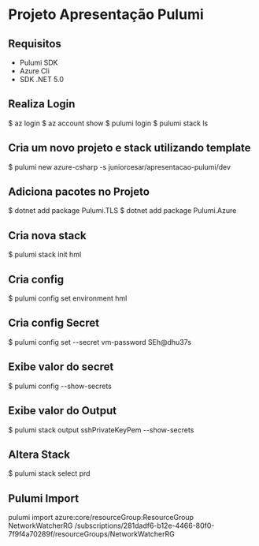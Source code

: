 # Projeto Apresentação Pulumi 

## Requisitos
* Pulumi SDK
* Azure Cli
* SDK .NET 5.0


## Realiza Login
$ az login
$ az account show
$ pulumi login
$ pulumi stack ls

## Cria um novo projeto e stack utilizando template
$  pulumi new azure-csharp -s juniorcesar/apresentacao-pulumi/dev

## Adiciona pacotes no Projeto
$ dotnet add package Pulumi.TLS
$ dotnet add package Pulumi.Azure

## Cria nova stack
$ pulumi stack init hml

## Cria config 
$ pulumi config set environment hml

## Cria config Secret
$ pulumi config set --secret vm-password SEh@dhu37s

## Exibe valor do secret
$ pulumi config --show-secrets

## Exibe valor do Output 
$ pulumi stack output sshPrivateKeyPem --show-secrets

## Altera Stack
$ pulumi stack select prd

## Pulumi Import
pulumi import azure:core/resourceGroup:ResourceGroup NetworkWatcherRG /subscriptions/281dadf6-b12e-4466-80f0-7f9f4a70289f/resourceGroups/NetworkWatcherRG

